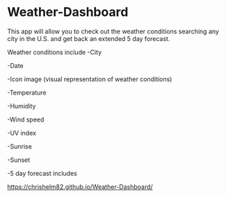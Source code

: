 # Weather-Dashboard

This app will allow you to check out the weather conditions searching any city in the U.S. and get back an extended 5 day forecast. 

Weather conditions include
-City

-Date

-Icon image (visual representation of weather conditions)

-Temperature

-Humidity

-Wind speed

-UV index

-Sunrise

-Sunset

-5 day forecast includes

https://chrishelm82.github.io/Weather-Dashboard/
